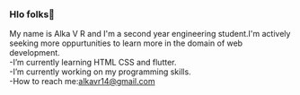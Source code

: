 ### Hlo folks👋
My name is Alka V R and I'm a second year engineering student.I'm actively seeking more oppurtunities to learn more in the domain of web development.<br>
-I’m currently learning HTML CSS and flutter.<br>
-I’m currently working on my programming skills.<br>
-How to reach me:alkavr14@gmail.com<br>


<!--
**alkavr/alkavr** is a ✨ _special_ ✨ repository because its `README.md` (this file) appears on your GitHub profile.

Here are some ideas to get you started:

- 🔭 I’m currently working on ...
- 🌱 I’m currently learning ...
- 👯 I’m looking to collaborate on ...
- 🤔 I’m looking for help with ...
- 💬 Ask me about ...
- 📫 How to reach me: ...
- 😄 Pronouns: ...
- ⚡ Fun fact: ...
-->
